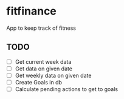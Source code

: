 # fitfinance

App to keep track of fitness

## TODO
- [ ] Get current week data
- [ ] Get data on given date
- [ ] Get weekly data on given date
- [ ] Create Goals in db
- [ ] Calculate pending actions to get to goals
